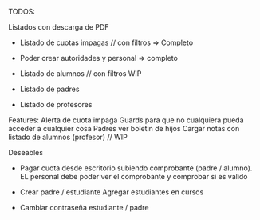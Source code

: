 TODOS:

Listados con descarga de PDF

- Listado de cuotas impagas // con filtros => Completo
- Poder crear autoridades y personal => completo
- Listado de alumnos // con filtros WIP

- Listado de padres
- Listado de profesores

Features:
Alerta de cuota impaga
Guards para que no cualquiera pueda acceder a cualquier cosa
Padres ver boletin de hijos
Cargar notas con listado de alumnos (profesor) // WIP

Deseables

- Pagar cuota desde escritorio subiendo comprobante (padre / alumno).
  EL personal debe poder ver el comprobante y comprobar si es valido

- Crear padre / estudiante
  Agregar estudiantes en cursos
- Cambiar contraseña estudiante / padre
